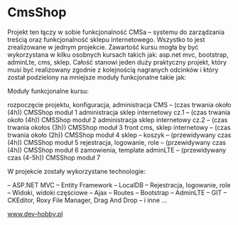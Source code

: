 # CmsShop
Projekt ten łączy w sobie funkcjonalność CMSa – systemu do zarządzania treścią oraz funkcjonalność sklepu internetowego. 
Wszystko to jest zrealizowane w jednym projekcie. 
Zawartość kursu mogła by być wykorzystana w kilku osobnych kursach takich jak: 
asp.net  mvc,  bootstrap, adminLte, cms, sklep. 
Całość stanowi jeden duży praktyczny projekt, który musi być realizowany zgodnie z kolejnością nagranych odcinków 
i który został podzielony na mniejsze moduły funkcjonalne takie jak: 

Moduły funkcjonalne kursu:

rozpoczęcie projektu, konfiguracja, administracja CMS – (czas trwania około (4h)) CMSShop moduł 1
administracja sklep internetowy cz.1 – (czas trwania około (4h)) CMSShop moduł 2
administracja sklep internetowy cz.2 – (czas trwania okołos (3h)) CMSShop moduł 3
front cms, sklep internetowy – (czas trwania około (2h)) CMSShop moduł 4
sklep – koszyk – (przewidywany czas (4h)) CMSShop moduł 5
rejestracja, logowanie, role – (przewidywany czas (4h)) CMSShop moduł 6
zamowienia, template adminLTE – (przewidywany czas (4-5h)) CMSShop moduł 7

W projekcie zostały wykorzystane technologie:

– ASP.NET MVC 
– Entity Framework 
– LocalDB 
– Rejestracja, logowanie, role 
– Widoki, widoki częściowe 
– Ajax 
– Routes 
– Bootstrap 
– AdminLTE 
– GIT 
– CKEditor, Roxy File Manager, Drag And Drop 
– i inne …

www.dev-hobby.pl
